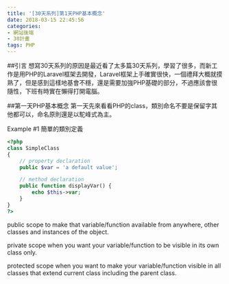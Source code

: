 ```yaml
---
title: '[30天系列]第1天PHP基本概念'
date: 2018-03-15 22:45:56
categories: 
- 網站後端
- 30計畫
tags: PHP
---
```


##引言
想寫30天系列的原因是最近看了太多篇30天系列，學習了很多，而新工作是用PHP的Laravel框架去開發，Laravel框架上手確實很快，一個禮拜大概就摸熟了，但是感到這樣地基會不穩，還是需要加強PHP基礎的部分，不過應該會很隨性，下班有時實在懶得打開電腦。

##第一天PHP基本概念
第一天先來看看PHP的class，類別命名不要是保留字其他都可以，命名原則還是以駝峰式為主。


Example #1 簡單的類別定義

```php
<?php
class SimpleClass
{
    // property declaration
    public $var = 'a default value';

    // method declaration
    public function displayVar() {
        echo $this->var;
    }
}
?>
```

public scope to make that variable/function available from anywhere, other classes and instances of the object.

private scope when you want your variable/function to be visible in its own class only.

protected scope when you want to make your variable/function visible in all classes that extend current class including the parent class.